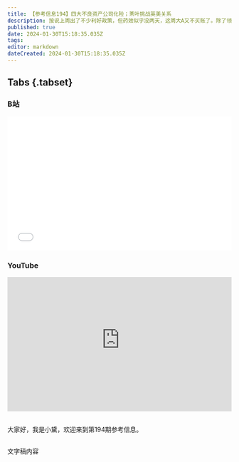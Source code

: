 ```yaml
---
title: 【参考信息194】四大不良资产公司化险；茶叶挑战英美关系
description: 按说上周出了不少利好政策，但药效似乎没两天，这周大A又不买账了。除了领导关怀，股市还需要深层次的改革。《经济日报》说，2023年以来，A股总体呈现震荡态势，而红利策略相关指数表现可圈可点，尤其是近段时间，远远跑赢大盘。也不能哪个上涨就只说哪个吧。新华财经报道，中国信达、东方资产和长城资产将于近期划至中投公司。原本四大AMC被视为出险房企的“最后一根救命稻草”，结果自顾不暇。茶叶在1773波士顿倾茶事件之后，再次挑战英美关系。
published: true
date: 2024-01-30T15:18:35.035Z
tags: 
editor: markdown
dateCreated: 2024-01-30T15:18:35.035Z
---
```


## Tabs {.tabset}
### B站
<div style="position: relative; padding: 30% 45%;">
<iframe style="position: absolute; width: 100%; height: 100%; left: 0; top: 0;" src="//player.bilibili.com/player.html?&bvid=BV19T4m1U72Y&page=1&as_wide=1&high_quality=1&danmaku=1&autoplay=0" scrolling="no" border="0" frameborder="no" framespacing="0" allowfullscreen="true"></iframe>
</div>

### YouTube
<div style="position: relative; padding: 30% 45%;">
<iframe style="position: absolute; top: 0; left: 0; width: 100%; height: 100%;" src="https://www.youtube-nocookie.com/embed/YoutubeVID" title="YouTube video player" frameborder="0" allow="accelerometer; autoplay; clipboard-write; encrypted-media; gyroscope; picture-in-picture" allowfullscreen></iframe>
</div>

## 

大家好，我是小黛，欢迎来到第194期参考信息。

## 

文字稿内容